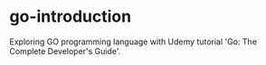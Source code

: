 # go-introduction

Exploring GO programming language with Udemy tutorial 'Go: The Complete Developer's Guide'.
